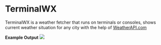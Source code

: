 # TerminalWX
TerminalWX is a weather fetcher that runs on terminals or consoles, shows current weather situation for any city with the help of <a href="https://weatherapi.com">WeatherAPI.com</a>

**Example Output**
<img src="https://media.discordapp.net/attachments/812986014339170309/869850336398016542/Screenshot_2021-07-28-15-53-01-20.jpg">
